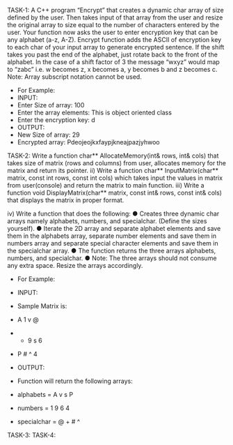 TASK-1:
A C++ program “Encrypt” that creates a dynamic char array of size defined by the user. Then
takes input of that array from the user and resize the original array to size equal to the number of
characters entered by the user.
Your function now asks the user to enter encryption key that can be any alphabet (a-z, A-Z).
Encrypt function adds the ASCII of encryption key to each char of your input array to generate
encrypted sentence. If the shift takes you past the end of the alphabet, just rotate back to the front
of the alphabet. In the case of a shift factor of 3 the message “wxyz” would map to “zabc” i.e. w
becomes z, x becomes a, y becomes b and z becomes c.
Note: Array subscript notation cannot be used.
- For Example:
- INPUT: 
- Enter Size of array: 100
- Enter the array elements: This is object oriented class
- Enter the encryption key: d
- OUTPUT: 
- New Size of array: 29
- Encrypted array: Pdeojeojkxfaypjkneajpazjyhwoo

TASK-2:
Write a function char** AllocateMemory(int& rows, int& cols) that takes size
of matrix (rows and columns) from user, allocates memory for the matrix and
return its pointer.
ii) Write a function char** InputMatrix(char** matrix, const int rows, const int cols)
which takes input the values in matrix from user(console) and return the matrix to main
function.
iii) Write a function void DisplayMatrix(char** matrix, const int& rows, const int&
cols) that displays the matrix in proper format.

iv) Write a function that does the following:
● Creates three dynamic char arrays namely alphabets, numbers, and specialchar.
(Define the sizes yourself).
● Iterate the 2D array and separate alphabet elements and save them in the alphabets
array, separate number elements and save them in numbers array and separate special
character elements and save them in the specialchar array.
● The function returns the three arrays alphabets, numbers, and specialchar.
● Note: The three arrays should not consume any extra space. Resize the arrays
accordingly.

- For Example:
- INPUT:
- Sample Matrix is:
- A 1 v @
- + 9 s 6
- P # ^ 4

- OUTPUT:
- Function will return the following arrays:
- alphabets = A v s P
- numbers = 1 9 6 4
- specialchar = @ + # ^

TASK-3:
TASK-4:
